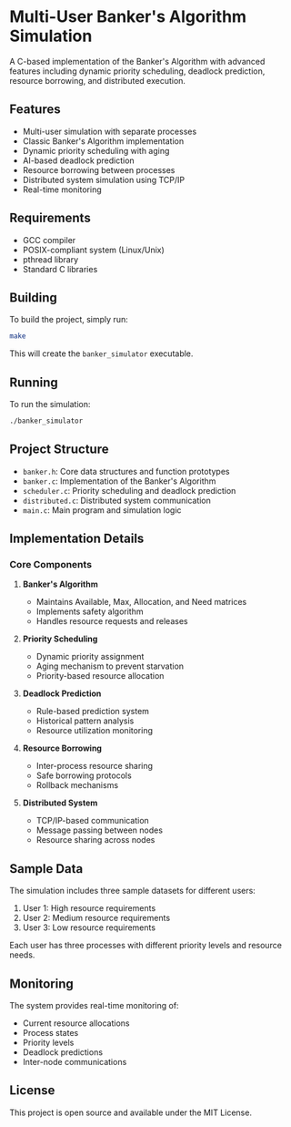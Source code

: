# Multi-User Banker's Algorithm Simulation

A C-based implementation of the Banker's Algorithm with advanced features including dynamic priority scheduling, deadlock prediction, resource borrowing, and distributed execution.

## Features

- Multi-user simulation with separate processes
- Classic Banker's Algorithm implementation
- Dynamic priority scheduling with aging
- AI-based deadlock prediction
- Resource borrowing between processes
- Distributed system simulation using TCP/IP
- Real-time monitoring

## Requirements

- GCC compiler
- POSIX-compliant system (Linux/Unix)
- pthread library
- Standard C libraries

## Building

To build the project, simply run:

```bash
make
```

This will create the `banker_simulator` executable.

## Running

To run the simulation:

```bash
./banker_simulator
```

## Project Structure

- `banker.h`: Core data structures and function prototypes
- `banker.c`: Implementation of the Banker's Algorithm
- `scheduler.c`: Priority scheduling and deadlock prediction
- `distributed.c`: Distributed system communication
- `main.c`: Main program and simulation logic

## Implementation Details

### Core Components

1. **Banker's Algorithm**
   - Maintains Available, Max, Allocation, and Need matrices
   - Implements safety algorithm
   - Handles resource requests and releases

2. **Priority Scheduling**
   - Dynamic priority assignment
   - Aging mechanism to prevent starvation
   - Priority-based resource allocation

3. **Deadlock Prediction**
   - Rule-based prediction system
   - Historical pattern analysis
   - Resource utilization monitoring

4. **Resource Borrowing**
   - Inter-process resource sharing
   - Safe borrowing protocols
   - Rollback mechanisms

5. **Distributed System**
   - TCP/IP-based communication
   - Message passing between nodes
   - Resource sharing across nodes

## Sample Data

The simulation includes three sample datasets for different users:

1. User 1: High resource requirements
2. User 2: Medium resource requirements
3. User 3: Low resource requirements

Each user has three processes with different priority levels and resource needs.

## Monitoring

The system provides real-time monitoring of:
- Current resource allocations
- Process states
- Priority levels
- Deadlock predictions
- Inter-node communications

## License

This project is open source and available under the MIT License. 